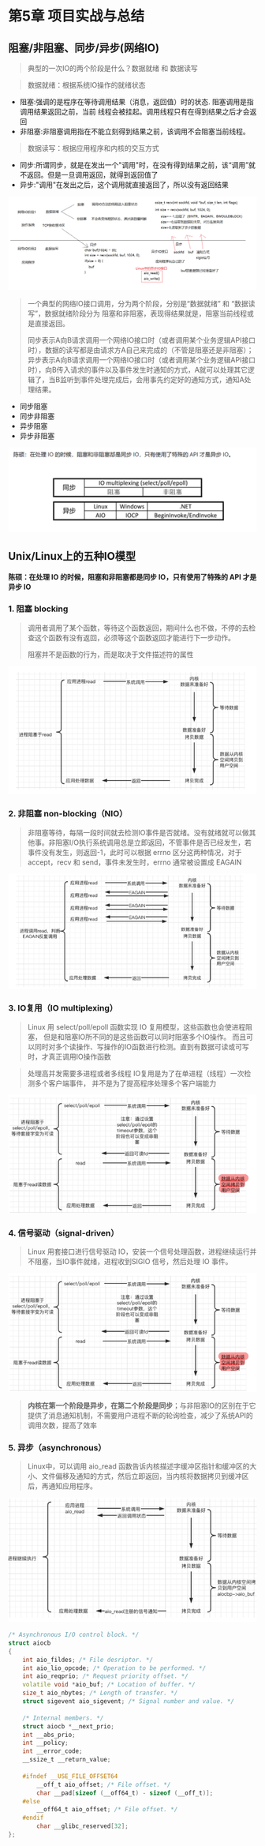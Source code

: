 # 第5章 项目实战与总结

## 阻塞/非阻塞、同步/异步(网络IO)

> 典型的一次IO的两个阶段是什么？数据就绪 和 数据读写

> 数据就绪：根据系统IO操作的就绪状态
- 阻塞:强调的是程序在等待调用结果（消息，返回值）时的状态. 阻塞调用是指调用结果返回之前，当前
线程会被挂起。调用线程只有在得到结果之后才会返回
- 非阻塞:非阻塞调用指在不能立刻得到结果之前，该调用不会阻塞当前线程。
  
> 数据读写：根据应用程序和内核的交互方式

- 同步:所谓同步，就是在发出一个"调用"时，在没有得到结果之前，该“调用”就
不返回。但是一旦调用返回，就得到返回值了
- 异步:"调用"在发出之后，这个调用就直接返回了，所以没有返回结果
  
![阻塞、非阻塞、同步、异步](images/阻塞、非阻塞、同步、异步.png)
  
> 一个典型的网络IO接口调用，分为两个阶段，分别是“数据就绪” 和 “数据读写”，数据就绪阶段分为
> 阻塞和非阻塞，表现得结果就是，阻塞当前线程或是直接返回。
>
> 同步表示A向B请求调用一个网络IO接口时（或者调用某个业务逻辑API接口时），数据的读写都是由请求方A自己来完成的（不管是阻塞还是非阻塞）；
> 异步表示A向B请求调用一个网络IO接口时（或者调用某个业务逻辑API接口时），向B传入请求的事件以及事件发生时通知的方式，A就可以处理其它逻辑了，当B监听到事件处理完成后，会用事先约定好的通知方式，通知A处理结果。

- 同步阻塞
- 同步非阻塞
- 异步阻塞
- 异步非阻塞

![阻塞、非阻塞、同步、异步2](images/阻塞、非阻塞、同步、异步2.png)

## Unix/Linux上的五种IO模型

**陈硕：在处理 IO 的时候，阻塞和非阻塞都是同步 IO，只有使用了特殊的 API 才是异步 IO**

### 1. 阻塞 blocking
> 调用者调用了某个函数，等待这个函数返回，期间什么也不做，不停的去检查这个函数有没有返回，必须等这个函数返回才能进行下一步动作。 
> 
> 阻塞并不是函数的行为，而是取决于文件描述符的属性

![阻塞blocking](images/阻塞blocking.png)


### 2. 非阻塞 non-blocking（NIO）

> 非阻塞等待，每隔一段时间就去检测IO事件是否就绪。没有就绪就可以做其他事。非阻塞I/O执行系统调用总是立即返回，不管事件是否已经发生，若事件没有发生，则返回-1，此时可以根据 errno 区分这两种情况，对于accept，recv 和 send，事件未发生时，errno 通常被设置成 EAGAIN

![非阻塞non-blocking](images/非阻塞non-blocking.png)


### 3. IO复用（IO multiplexing）

> Linux 用 select/poll/epoll 函数实现 IO 复用模型，这些函数也会使进程阻塞，
> 但是和阻塞IO所不同的是这些函数可以同时阻塞多个IO操作。
> 而且可以同时对多个读操作、写操作的IO函数进行检测。直到有数据可读或可写时，才真正调用IO操作函数

> 处理高并发需要多进程或者多线程
IO复用是为了在单进程（线程）一次检测多个客户端事件，
并不是为了提高程序处理多个客户端能力

![IO复用](images/IO复用.png)


### 4. 信号驱动（signal-driven）

> Linux 用套接口进行信号驱动 IO，安装一个信号处理函数，进程继续运行并不阻塞，当IO事件就绪，进程收到SIGIO 信号，然后处理 IO 事件。

![IO复用](images/IO复用.png)

> **内核在第一个阶段是异步，在第二个阶段是同步**；与非阻塞IO的区别在于它提供了消息通知机制，不需要用户进程不断的轮询检查，减少了系统API的调用次数，提高了效率


### 5. 异步（asynchronous）

> Linux中，可以调用 aio_read 函数告诉内核描述字缓冲区指针和缓冲区的大小、文件偏移及通知的方式，然后立即返回，当内核将数据拷贝到缓冲区后，再通知应用程序。

![异步](images/异步.png)

```c++
/* Asynchronous I/O control block. */
struct aiocb
{
    int aio_fildes; /* File desriptor. */
    int aio_lio_opcode; /* Operation to be performed. */
    int aio_reqprio; /* Request priority offset. */
    volatile void *aio_buf; /* Location of buffer. */
    size_t aio_nbytes; /* Length of transfer. */
    struct sigevent aio_sigevent; /* Signal number and value. */

    /* Internal members. */
    struct aiocb *__next_prio;
    int __abs_prio;
    int __policy;
    int __error_code;
    __ssize_t __return_value;

    #ifndef __USE_FILE_OFFSET64
        __off_t aio_offset; /* File offset. */
        char __pad[sizeof (__off64_t) - sizeof (__off_t)];
    #else
        __off64_t aio_offset; /* File offset. */
    #endif
        char __glibc_reserved[32];
};
 ```
